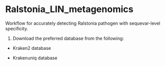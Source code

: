 # Ralstonia_LIN_metagenomics
Workflow for accurately detecting Ralstonia pathogen with sequevar-level specificity.

1.  Download the preferred database from the following:
   - Kraken2 database
      
     
   - Krakenuniq database
